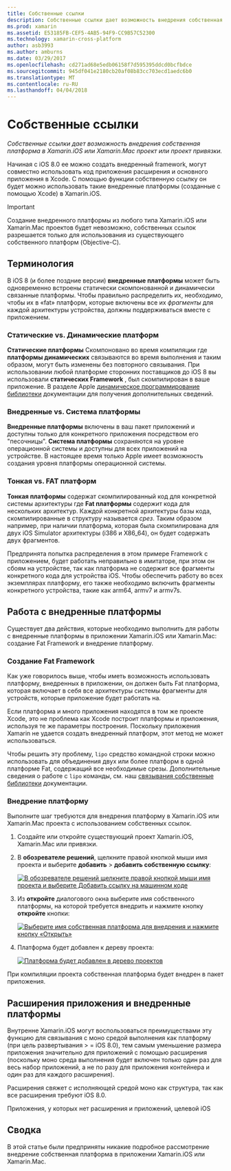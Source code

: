 ```yaml
---
title: Собственные ссылки
description: Собственные ссылки дает возможность внедрения собственная платформа в Xamarin.iOS или Xamarin.Mac проект или проект привязки.
ms.prod: xamarin
ms.assetid: E53185FB-CEF5-4AB5-94F9-CC9B57C52300
ms.technology: xamarin-cross-platform
author: asb3993
ms.author: amburns
ms.date: 03/29/2017
ms.openlocfilehash: cd271ad68e5edb06158f7d595395ddcd0bcfbdce
ms.sourcegitcommit: 945df041e2180cb20af08b83cc703ecd1aedc6b0
ms.translationtype: MT
ms.contentlocale: ru-RU
ms.lasthandoff: 04/04/2018
---
```

# <a name="native-references"></a>Собственные ссылки

_Собственные ссылки дает возможность внедрения собственная платформа в Xamarin.iOS или Xamarin.Mac проект или проект привязки._


Начиная с iOS 8.0 ее можно создать внедренный framework, могут совместно использовать код приложения расширения и основного приложения в Xcode. С помощью функции собственную ссылку он будет можно использовать такие внедренные платформы (созданные с помощью Xcode) в Xamarin.iOS.
 
> [!IMPORTANT]
> Создание внедренного платформы из любого типа Xamarin.iOS или Xamarin.Mac проектов будет невозможно, собственных ссылок разрешается только для использования из существующего собственного платформ (Objective-C).




<a name="Terminology" />

## <a name="terminology"></a>Терминология

В iOS 8 (и более поздние версии) **внедренные платформы** может быть одновременно встроены статически скомпонованной и динамически связанные платформы. Чтобы правильно распределить их, необходимо, чтобы их в «fat» платформ, которые включены все их _фрагменты_ для каждой архитектуры устройства, должны поддерживаться вместе с приложением.

<a name="Static-vs-Dynamic-Frameworks" />

### <a name="static-vs-dynamic-frameworks"></a>Статические vs. Динамические платформ

**Статические платформы** Скомпоновано во время компиляции где **платформы динамических** связываются во время выполнения и таким образом, могут быть изменены без повторного связывания. При использовании любой платформе сторонних поставщиков до iOS 8 вы использовали **статических Framework** , был скомпилирован в ваше приложение. В разделе Apple [динамическое программирование библиотеки](https://developer.apple.com/library/mac/documentation/DeveloperTools/Conceptual/DynamicLibraries/100-Articles/OverviewOfDynamicLibraries.html#//apple_ref/doc/uid/TP40001873-SW1) документации для получения дополнительных сведений.

<a name="Embedded-vs-System-Frameworks" />

### <a name="embedded-vs-system-frameworks"></a>Внедренные vs. Система платформы

**Внедренные платформы** включены в ваш пакет приложений и доступны только для конкретного приложения посредством его "песочницы". **Система платформы** сохраняются на уровне операционной системы и доступны для всех приложений на устройстве. В настоящее время только Apple имеет возможность создания уровня платформы операционной системы.

<a name="Thin-vs-Fat-Frameworks" />

### <a name="thin-vs-fat-frameworks"></a>Тонкая vs. FAT платформ

**Тонкая платформы** содержат скомпилированный код для конкретной системы архитектуры где **Fat платформы** содержит кода для нескольких архитектур. Каждой конкретной архитектуры базы кода, скомпилированные в структуру называется _срез_. Таким образом например, при наличии платформа, которая была скомпилирована для двух iOS Simulator архитектуры (i386 и X86_64), он будет содержать двух фрагментов.

Предпринята попытка распределения в этом примере Framework с приложением, будет работать неправильно в имитаторе, при этом он сбоям на устройстве, так как платформа не содержит все фрагменты конкретного кода для устройства iOS. Чтобы обеспечить работу во всех экземплярах платформу, его также необходимо включить фрагменты конкретного устройства, такие как arm64, armv7 и armv7s.

<a name="Working-with-Embedded-Frameworks" />

## <a name="working-with-embedded-frameworks"></a>Работа с внедренные платформы

Существует два действия, которые необходимо выполнить для работы с внедренные платформы в приложении Xamarin.iOS или Xamarin.Mac: создание Fat Framework и внедрение платформу.

<a name="Overview" />

### <a name="creating-a-fat-framework"></a>Создание Fat Framework

Как уже говорилось выше, чтобы иметь возможность использовать платформу, внедренных в приложении, он должен быть Fat платформа, которая включает в себя все архитектуры системы фрагменты для устройств, которые приложение будет работать на.

Если платформа и много приложения находятся в том же проекте Xcode, это не проблема как Xcode построит платформы и приложения, используя те же параметры построения. Поскольку приложения Xamarin не удается создать внедренный платформ, этот метод не может использоваться.

Чтобы решить эту проблему, `lipo` средство командной строки можно использовать для объединения двух или более платформ в одной платформе Fat, содержащий все необходимые срезы. Дополнительные сведения о работе с `lipo` команды, см. наш [связывания собственные библиотеки](~/ios/platform/native-interop.md) документации.

<a name="Embedding-a-Framework" />

### <a name="embedding-a-framework"></a>Внедрение платформу

Выполните шаг требуются для внедрения платформу в Xamarin.iOS или Xamarin.Mac проекта с использованием собственных ссылок.

1. Создайте или откройте существующий проект Xamarin.iOS, Xamarin.Mac или привязки.
2. В **обозревателе решений**, щелкните правой кнопкой мыши имя проекта и выберите **добавить** > **добавить собственную ссылку**: 

    [![](native-references-images/ref01.png "В обозревателе решений щелкните правой кнопкой мыши имя проекта и выберите Добавить ссылку на машинном коде")](native-references-images/ref01.png#lightbox)
3. Из **откройте** диалогового окна выберите имя собственного платформы, на которой требуется внедрить и нажмите кнопку **откройте** кнопки: 

    [![](native-references-images/ref02.png "Выберите имя собственная платформа для внедрения и нажмите кнопку «Открыть»")](native-references-images/ref02.png#lightbox)
4. Платформа будет добавлен к дереву проекта: 

    [![](native-references-images/ref03.png "Платформа будет добавлен в дерево проектов")](native-references-images/ref03.png#lightbox)

При компиляции проекта собственная платформа будет внедрен в пакет приложения.

<a name="App-Extensions-and-Embedded-Frameworks" />

## <a name="app-extensions-and-embedded-frameworks"></a>Расширения приложения и внедренные платформы

Внутренне Xamarin.iOS могут воспользоваться преимуществами эту функцию для связывания с моно средой выполнения как платформу (при цель развертывания > = iOS 8.0), тем самым уменьшение размера приложения значительно для приложений с помощью расширения (поскольку моно среда выполнения будет включен только один раз для весь набор приложений, а не по разу для приложения контейнера и один раз для каждого расширения).

Расширения свяжет с исполняющей средой моно как структура, так как все расширения требуют iOS 8.0.

Приложения, у которых нет расширения и приложений, целевой iOS 

<a name="Summary" />

## <a name="summary"></a>Сводка

В этой статье были предприняты никакие подробное рассмотрение внедрение собственная платформа в приложении Xamarin.iOS или Xamarin.Mac.

